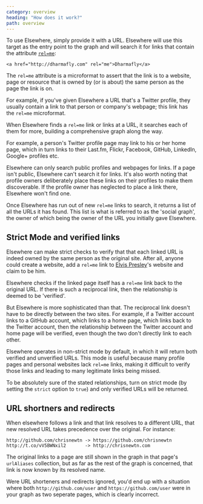```yaml
---
category: overview
heading: "How does it work?"
path: overview
---
```


To use Elsewhere, simply provide it with a URL. Elsewhere will use this target as the entry point to the graph and will search it for links that contain the attribute [`rel=me`][rel=me]:

    <a href="http://dharmafly.com" rel="me">Dharmafly</a>

The `rel=me` attribute is a microformat to assert that the link is to a website, page or resource that is owned by (or is about) the same person as the page the link is on. 

For example, if you've given Elsewhere a URL that's a Twitter profile, they usually contain a link to that person or company's webpage; this link has the `rel=me` microformat.

When Elsewhere finds a `rel=me` link or links at a URL, it searches each of them for more, building a comprehensive graph along the way.

For example, a person's Twitter profile page may link to his or her home page, which in turn links to their Last.fm, Flickr, Facebook, GitHub, LinkedIn, Google+ profiles etc. 

Elsewhere can only search public profiles and webpages for links. If a page isn't public, Elsewhere can't search it for links. It's also worth noting that profile owners deliberately place these links on their profiles to make them discoverable. If the profile owner has neglected to place a link there, Elsewhere won't find one. 

Once Elsewhere has run out of new `rel=me` links to search, it returns a list of all the URLs it has found. This list is what is referred to as the 'social graph', the owner of which being the owner of the URL you initially gave Elsewhere.


## Strict Mode and verified links

Elsewhere can make strict checks to verify that that each linked URL is indeed owned by the same person as the original site. After all, anyone could create a website, add a `rel=me` link to [Elvis Presley][elvis]'s website and claim to be him.

Elsewhere checks if the linked page itself has a `rel=me` link back to the original URL. If there is such a reciprocal link, then the relationship is deemed to be 'verified'.

But Elsewhere is more sophisticated than that. The reciprocal link doesn't have to be directly between the two sites. For example, if a Twitter account links to a GitHub account, which links to a home page, which links back to the Twitter account, then the relationship between the Twitter account and home page will be verified, even though the two don't directly link to each other.

Elsewhere operates in non-strict mode by default, in which it will return both verified and unverified URLs. This mode is useful because many profile pages and personal websites lack `rel=me` links, making it difficult to verify those links and leading to many legitimate links being missed.

To be absolutely sure of the stated relationships, turn on strict mode (by setting the `strict` option to `true`) and only verified URLs will be returned.


## URL shortners and redirects

When elsewhere follows a link and that link resolves to a different URL, that new resolved URL takes precedence over the original. For instance:

    http://github.com/chrisnewtn -> https://github.com/chrisnewtn
    http://t.co/vV5BWNxil2       -> http://chrisnewtn.com

The original links to a page are still shown in the graph in that page's `urlAliases` collection, but as far as the rest of the graph is concerned, that link is now known by its resolved name.

Were URL shorteners and redirects ignored, you'd end up with a situation where both `http://github.com/user` and `https://github.com/user` were in your graph as two seperate pages, which is clearly incorrect.


[rel=me]: http://microformats.org/wiki/rel-me
[elvis]: http://www.elvis.com